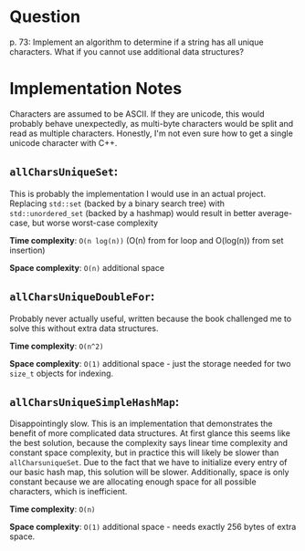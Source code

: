 # Question

p. 73: Implement an algorithm to determine if a string has all unique
characters. What if you cannot use additional data structures?

# Implementation Notes

Characters are assumed to be ASCII. If they are unicode, this would probably
behave unexpectedly, as multi-byte characters would be split and read as
multiple characters. Honestly, I'm not even sure how to get a single unicode
character with C++.

## `allCharsUniqueSet`:

This is probably the implementation I would use in an actual
project. Replacing `std::set` (backed by a binary search tree) with
`std::unordered_set` (backed by a hashmap) would result in better average-case,
but worse worst-case complexity

**Time complexity**: `O(n log(n))` (O(n) from for loop and O(log(n)) from set
insertion)

**Space complexity**: `O(n)` additional space

## `allCharsUniqueDoubleFor`:

Probably never actually useful, written because the book challenged me to solve
this without extra data structures.

**Time complexity**: `O(n^2)`

**Space complexity**: `O(1)` additional space - just the storage needed for two
`size_t` objects for indexing.

## `allCharsUniqueSimpleHashMap`:

Disappointingly slow. This is an implementation that demonstrates the benefit
of more complicated data structures. At first glance this seems like the best
solution, because the complexity says linear time complexity and constant space
complexity, but in practice this will likely be slower than
`allCharsuniqueSet`. Due to the fact that we have to initialize every entry of
our basic hash map, this solution will be slower. Additionally, space is only
constant because we are allocating enough space for all possible characters,
which is inefficient.

**Time complexity**: `O(n)`

**Space complexity**: `O(1)` additional space - needs exactly 256 bytes of
extra space.
